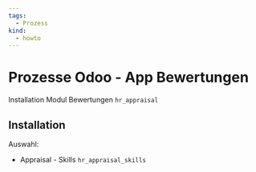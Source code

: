 ```yaml
---
tags:
  - Prozess
kind:
  - howto
---
```

# Prozesse Odoo - App Bewertungen
Installation Modul Bewertungen `hr_appraisal`

## Installation

Auswahl:
* Appraisal - Skills `hr_appraisal_skills`